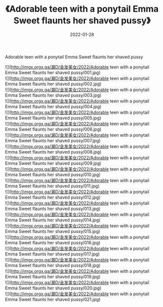 ﻿---
layout: post
title:  《Adorable teen with a ponytail Emma Sweet flaunts her shaved pussy》
date:   2022-01-28
img: http://imgx.orgx.ga/漏D/金发美女/2022/Adorable teen with a ponytail Emma Sweet flaunts her shaved pussy/000.jpg
categories: [美女, 清纯, 唯美]
---

Adorable teen with a ponytail Emma Sweet flaunts her shaved pussy

  ![](http://imgx.orgx.ga/漏D/金发美女/2022/Adorable teen with a ponytail Emma Sweet flaunts her shaved pussy/001.jpg) <br> ![](http://imgx.orgx.ga/漏D/金发美女/2022/Adorable teen with a ponytail Emma Sweet flaunts her shaved pussy/002.jpg) <br> ![](http://imgx.orgx.ga/漏D/金发美女/2022/Adorable teen with a ponytail Emma Sweet flaunts her shaved pussy/003.jpg) <br> ![](http://imgx.orgx.ga/漏D/金发美女/2022/Adorable teen with a ponytail Emma Sweet flaunts her shaved pussy/004.jpg) <br> ![](http://imgx.orgx.ga/漏D/金发美女/2022/Adorable teen with a ponytail Emma Sweet flaunts her shaved pussy/005.jpg) <br> ![](http://imgx.orgx.ga/漏D/金发美女/2022/Adorable teen with a ponytail Emma Sweet flaunts her shaved pussy/006.jpg) <br> ![](http://imgx.orgx.ga/漏D/金发美女/2022/Adorable teen with a ponytail Emma Sweet flaunts her shaved pussy/007.jpg) <br> ![](http://imgx.orgx.ga/漏D/金发美女/2022/Adorable teen with a ponytail Emma Sweet flaunts her shaved pussy/008.jpg) <br> ![](http://imgx.orgx.ga/漏D/金发美女/2022/Adorable teen with a ponytail Emma Sweet flaunts her shaved pussy/009.jpg) <br> ![](http://imgx.orgx.ga/漏D/金发美女/2022/Adorable teen with a ponytail Emma Sweet flaunts her shaved pussy/010.jpg) <br> ![](http://imgx.orgx.ga/漏D/金发美女/2022/Adorable teen with a ponytail Emma Sweet flaunts her shaved pussy/011.jpg) <br> ![](http://imgx.orgx.ga/漏D/金发美女/2022/Adorable teen with a ponytail Emma Sweet flaunts her shaved pussy/012.jpg) <br> ![](http://imgx.orgx.ga/漏D/金发美女/2022/Adorable teen with a ponytail Emma Sweet flaunts her shaved pussy/013.jpg) <br> ![](http://imgx.orgx.ga/漏D/金发美女/2022/Adorable teen with a ponytail Emma Sweet flaunts her shaved pussy/014.jpg) <br> ![](http://imgx.orgx.ga/漏D/金发美女/2022/Adorable teen with a ponytail Emma Sweet flaunts her shaved pussy/015.jpg) <br> ![](http://imgx.orgx.ga/漏D/金发美女/2022/Adorable teen with a ponytail Emma Sweet flaunts her shaved pussy/016.jpg) <br> ![](http://imgx.orgx.ga/漏D/金发美女/2022/Adorable teen with a ponytail Emma Sweet flaunts her shaved pussy/017.jpg) <br> ![](http://imgx.orgx.ga/漏D/金发美女/2022/Adorable teen with a ponytail Emma Sweet flaunts her shaved pussy/018.jpg) <br> ![](http://imgx.orgx.ga/漏D/金发美女/2022/Adorable teen with a ponytail Emma Sweet flaunts her shaved pussy/019.jpg) <br> ![](http://imgx.orgx.ga/漏D/金发美女/2022/Adorable teen with a ponytail Emma Sweet flaunts her shaved pussy/020.jpg) <br> ![](http://imgx.orgx.ga/漏D/金发美女/2022/Adorable teen with a ponytail Emma Sweet flaunts her shaved pussy/021.jpg) <br>